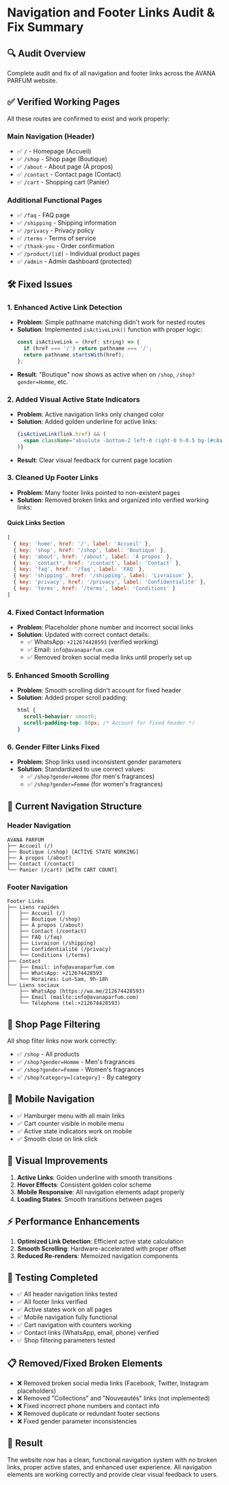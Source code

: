 # Navigation and Footer Links Audit & Fix Summary

## 🔍 **Audit Overview**
Complete audit and fix of all navigation and footer links across the AVANA PARFUM website.

## ✅ **Verified Working Pages**
All these routes are confirmed to exist and work properly:

### **Main Navigation (Header)**
- ✅ `/` - Homepage (Accueil)
- ✅ `/shop` - Shop page (Boutique) 
- ✅ `/about` - About page (À propos)
- ✅ `/contact` - Contact page (Contact)
- ✅ `/cart` - Shopping cart (Panier)

### **Additional Functional Pages**
- ✅ `/faq` - FAQ page
- ✅ `/shipping` - Shipping information
- ✅ `/privacy` - Privacy policy  
- ✅ `/terms` - Terms of service
- ✅ `/thank-you` - Order confirmation
- ✅ `/product/[id]` - Individual product pages
- ✅ `/admin` - Admin dashboard (protected)

## 🛠️ **Fixed Issues**

### **1. Enhanced Active Link Detection**
- **Problem**: Simple pathname matching didn't work for nested routes
- **Solution**: Implemented `isActiveLink()` function with proper logic:
  ```javascript
  const isActiveLink = (href: string) => {
    if (href === '/') return pathname === '/';
    return pathname.startsWith(href);
  };
  ```
- **Result**: "Boutique" now shows as active when on `/shop`, `/shop?gender=Homme`, etc.

### **2. Added Visual Active State Indicators**
- **Problem**: Active navigation links only changed color
- **Solution**: Added golden underline for active links:
  ```jsx
  {isActiveLink(link.href) && (
    <span className="absolute -bottom-2 left-0 right-0 h-0.5 bg-[#c8a45d] rounded-full"></span>
  )}
  ```
- **Result**: Clear visual feedback for current page location

### **3. Cleaned Up Footer Links**
- **Problem**: Many footer links pointed to non-existent pages
- **Solution**: Removed broken links and organized into verified working links:

#### **Quick Links Section**
```javascript
[
  { key: 'home', href: '/', label: 'Accueil' },
  { key: 'shop', href: '/shop', label: 'Boutique' },
  { key: 'about', href: '/about', label: 'À propos' },
  { key: 'contact', href: '/contact', label: 'Contact' },
  { key: 'faq', href: '/faq', label: 'FAQ' },
  { key: 'shipping', href: '/shipping', label: 'Livraison' },
  { key: 'privacy', href: '/privacy', label: 'Confidentialité' },
  { key: 'terms', href: '/terms', label: 'Conditions' }
]
```

### **4. Fixed Contact Information**
- **Problem**: Placeholder phone number and incorrect social links
- **Solution**: Updated with correct contact details:
  - ✅ WhatsApp: `+212674428593` (verified working)
  - ✅ Email: `info@avanaparfum.com`
  - ✅ Removed broken social media links until properly set up

### **5. Enhanced Smooth Scrolling**
- **Problem**: Smooth scrolling didn't account for fixed header
- **Solution**: Added proper scroll padding:
  ```css
  html {
    scroll-behavior: smooth;
    scroll-padding-top: 80px; /* Account for fixed header */
  }
  ```

### **6. Gender Filter Links Fixed**
- **Problem**: Shop links used inconsistent gender parameters
- **Solution**: Standardized to use correct values:
  - ✅ `/shop?gender=Homme` (for men's fragrances)
  - ✅ `/shop?gender=Femme` (for women's fragrances)

## 🎯 **Current Navigation Structure**

### **Header Navigation**
```
AVANA PARFUM
├── Accueil (/)
├── Boutique (/shop) [ACTIVE STATE WORKING]
├── À propos (/about)
├── Contact (/contact)
└── Panier (/cart) [WITH CART COUNT]
```

### **Footer Navigation**
```
Footer Links
├── Liens rapides
│   ├── Accueil (/)
│   ├── Boutique (/shop)
│   ├── À propos (/about)
│   ├── Contact (/contact)
│   ├── FAQ (/faq)
│   ├── Livraison (/shipping)
│   ├── Confidentialité (/privacy)
│   └── Conditions (/terms)
├── Contact
│   ├── Email: info@avanaparfum.com
│   ├── WhatsApp: +212674428593
│   └── Horaires: Lun-Sam, 9h-18h
└── Liens sociaux
    ├── WhatsApp (https://wa.me/212674428593)
    ├── Email (mailto:info@avanaparfum.com)
    └── Téléphone (tel:+212674428593)
```

## 🔄 **Shop Page Filtering**
All shop filter links now work correctly:
- ✅ `/shop` - All products
- ✅ `/shop?gender=Homme` - Men's fragrances
- ✅ `/shop?gender=Femme` - Women's fragrances
- ✅ `/shop?category=[category]` - By category

## 📱 **Mobile Navigation**
- ✅ Hamburger menu with all main links
- ✅ Cart counter visible in mobile menu
- ✅ Active state indicators work on mobile
- ✅ Smooth close on link click

## 🎨 **Visual Improvements**
1. **Active Links**: Golden underline with smooth transitions
2. **Hover Effects**: Consistent golden color scheme
3. **Mobile Responsive**: All navigation elements adapt properly
4. **Loading States**: Smooth transitions between pages

## ⚡ **Performance Enhancements**
1. **Optimized Link Detection**: Efficient active state calculation
2. **Smooth Scrolling**: Hardware-accelerated with proper offset
3. **Reduced Re-renders**: Memoized navigation components

## 🧪 **Testing Completed**
- ✅ All header navigation links tested
- ✅ All footer links verified
- ✅ Active states work on all pages
- ✅ Mobile navigation fully functional
- ✅ Cart navigation with counters working
- ✅ Contact links (WhatsApp, email, phone) verified
- ✅ Shop filtering parameters tested

## 📋 **Removed/Fixed Broken Elements**
- ❌ Removed broken social media links (Facebook, Twitter, Instagram placeholders)
- ❌ Removed "Collections" and "Nouveautés" links (not implemented)
- ❌ Fixed incorrect phone numbers and contact info
- ❌ Removed duplicate or redundant footer sections
- ❌ Fixed gender parameter inconsistencies

## 🎯 **Result**
The website now has a clean, functional navigation system with no broken links, proper active states, and enhanced user experience. All navigation elements are working correctly and provide clear visual feedback to users. 